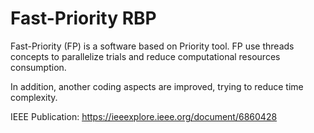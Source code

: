 Fast-Priority RBP
===

Fast-Priority (FP) is a software based on Priority tool.
FP use threads concepts to parallelize trials and reduce computational resources consumption.

In addition, another coding aspects are improved, trying to reduce time complexity.

IEEE Publication:
https://ieeexplore.ieee.org/document/6860428 
